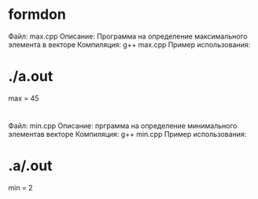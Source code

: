 # formdon
Файл: max.cpp
Описание: Программа на определение максимального элемента в векторе
Компиляция: g++ max.cpp
Пример использования:
# ./a.out
max = 45
# 

Файл: min.cpp
Описание: прграмма на определение минимального элементав векторе
Компиляция: g++ min.cpp
Пример использования:
# .a/.out
min = 2
#